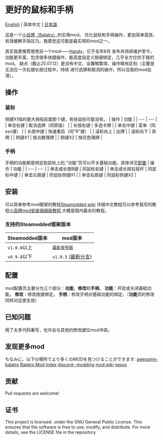 # 更好的鼠标和手柄

[English](/README.md) | 简体中文 | [日本語](/README_JP.md)

这是一个[小丑牌（Balatro）](https://store.steampowered.com/app/2379780/Balatro/)的实用mod。
优化鼠标和手柄操作，更加简单高效，有效缓解手指压力。我感觉这可能是最实用的mod之一。

其实我更推荐使用另一个mod——[Handy](https://github.com/SleepyG11/HandyBalatro)，它于去年8月
发布并持续维护至今，功能更丰富，包含很多快捷操作，能高度自定义按键绑定，几乎全方位优于我的mod。
缺点（截止25.07.12）是没有中文、设置略繁琐、操作略有区别（主要是无法在一次右键长按过程中，持续
进行选牌和取消的操作，所以没我的mod丝滑）。

## 操作

### 鼠标
侧键X1指的是大拇指前面那个键，有些鼠标可能没有。
| 操作       | 功能               |
| ---       | ---                |
| 单击右键   | 取消选牌（同原版）   |
| 长按右键   | 多选卡牌            |
| 单击中键   | 菜单（同esc键）     |
| 长按中键   | 快速重启（同"R"键） |
| 滚轮向上   | 出牌               |
| 滚轮向下   | 弃牌               |
| 侧键X1 | 按点数理牌             |
| 侧键X2 | 按花色理牌             |

### 手柄
手柄的功能都是绑定到鼠标上的,“功能”页可以开关基础功能。具体详见[配置](#配置)
| 操作            | 功能         |
| ---             | ---          |
| 单击或长按B键    | 同鼠标右键    |
| 单击或长按右摇杆 | 同鼠标中键    |
| 单击左肩键       | 同鼠标侧键X1 |
| 单击右肩键       | 同鼠标侧键X2 |

## 安装
可以简单参考mod框架的教程[Steamodded wiki](https://github.com/Steamodded/smods/wiki)
详细中文教程可以参考我写的教程[小丑牌mod安装保姆级教程](https://www.bilibili.com/opus/906807917074710537),大概是国内最全的教程。

### 支持的Steamodded框架版本
| Steamodded版本   | mod版本 |
| ---    | ---   |
| `v1.0.0`以上    | [`最新发布版`](https://github.com/Kooluve/Better-Mouse-And-Gamepad/releases/latest) |
| `v0.9.8`以下    | `v1.0.5` ([最新分支](https://github.com/Kooluve/Better-Mouse-And-Gamepad/releases/tag/v1.0.5d)) |

## 配置

mod配置页主要分为三个部分：**功能**，**修改**和**手柄**。
**功能**：开启或关闭基础功能。
**修改**：修改按键绑定。
**手柄**：修改手柄对基础功能的绑定。（**功能**页的修改同样对这里生效）

## 已知问题

用了太多代码重写，也许会与其他的修改键位mod冲突。

## 发现更多mod

ちなみに、以下の場所でより多くのMODを見つけることができます:
[awesome-balatro](https://github.com/jie65535/awesome-balatro)
[Balatro Mod Index](https://docs.google.com/spreadsheets/d/1aoJrrC7Y-dkvJwBu_U6amelYnoCrZgWqpoGRAfHN1ys)
[discord--modding](https://discord.com/channels/1116389027176787968/1209506514763522108)
[mod wiki](https://balatromods.miraheze.org/wiki/Main_Page)
[nexus](https://www.nexusmods.com/games/balatro/mods)

## 贡献

Pull requests are welcome!

## 证书

This project is licensed. under the GNU General Public License. This ensures that the software is free to use, modify, and distribute. For more details, see the LICENSE file in the repository.
